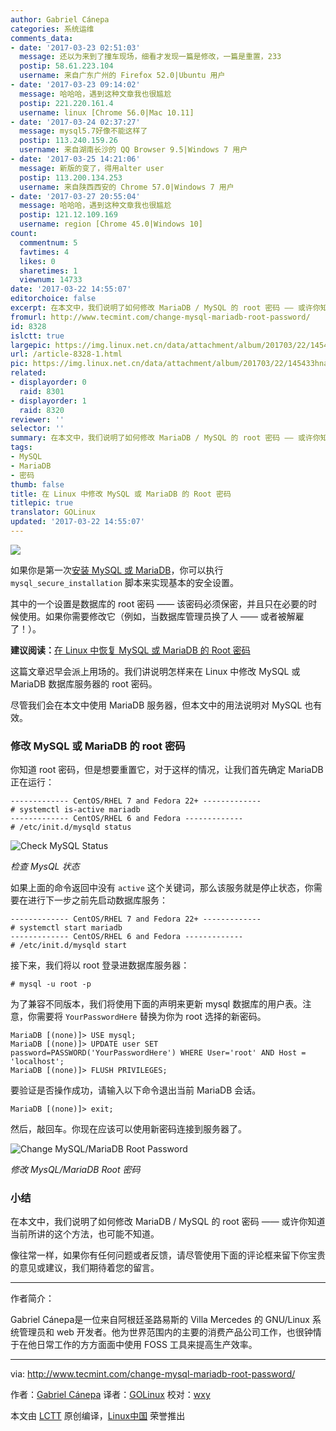 ```yaml
---
author: Gabriel Cánepa
categories: 系统运维
comments_data:
- date: '2017-03-23 02:51:03'
  message: 还以为来到了撞车现场，细看才发现一篇是修改，一篇是重置，233
  postip: 58.61.223.104
  username: 来自广东广州的 Firefox 52.0|Ubuntu 用户
- date: '2017-03-23 09:14:02'
  message: 哈哈哈，遇到这种文章我也很尴尬
  postip: 221.220.161.4
  username: linux [Chrome 56.0|Mac 10.11]
- date: '2017-03-24 02:37:27'
  message: mysql5.7好像不能这样了
  postip: 113.240.159.26
  username: 来自湖南长沙的 QQ Browser 9.5|Windows 7 用户
- date: '2017-03-25 14:21:06'
  message: 新版的变了，得用alter user
  postip: 113.200.134.253
  username: 来自陕西西安的 Chrome 57.0|Windows 7 用户
- date: '2017-03-27 20:55:04'
  message: 哈哈哈，遇到这种文章我也很尴尬
  postip: 121.12.109.169
  username: region [Chrome 45.0|Windows 10]
count:
  commentnum: 5
  favtimes: 4
  likes: 0
  sharetimes: 1
  viewnum: 14733
date: '2017-03-22 14:55:07'
editorchoice: false
excerpt: 在本文中，我们说明了如何修改 MariaDB / MySQL 的 root 密码 —— 或许你知道当前所讲的这个方法，也可能不知道。
fromurl: http://www.tecmint.com/change-mysql-mariadb-root-password/
id: 8328
islctt: true
largepic: https://img.linux.net.cn/data/attachment/album/201703/22/145433hnarqiqadr161yz0.jpg
url: /article-8328-1.html
pic: https://img.linux.net.cn/data/attachment/album/201703/22/145433hnarqiqadr161yz0.jpg.thumb.jpg
related:
- displayorder: 0
  raid: 8301
- displayorder: 1
  raid: 8320
reviewer: ''
selector: ''
summary: 在本文中，我们说明了如何修改 MariaDB / MySQL 的 root 密码 —— 或许你知道当前所讲的这个方法，也可能不知道。
tags:
- MySQL
- MariaDB
- 密码
thumb: false
title: 在 Linux 中修改 MySQL 或 MariaDB 的 Root 密码
titlepic: true
translator: GOLinux
updated: '2017-03-22 14:55:07'
---
```


![](/data/attachment/album/201703/22/145433hnarqiqadr161yz0.jpg)


如果你是第一次[安装 MySQL 或 MariaDB](/article-8320-1.html)，你可以执行 `mysql_secure_installation` 脚本来实现基本的安全设置。


其中的一个设置是数据库的 root 密码 —— 该密码必须保密，并且只在必要的时候使用。如果你需要修改它（例如，当数据库管理员换了人 —— 或者被解雇了！）。


**建议阅读：**[在 Linux 中恢复 MySQL 或 MariaDB 的 Root 密码](/article-8301-1.html)


这篇文章迟早会派上用场的。我们讲说明怎样来在 Linux 中修改 MySQL 或 MariaDB 数据库服务器的 root 密码。


尽管我们会在本文中使用 MariaDB 服务器，但本文中的用法说明对 MySQL 也有效。


### 修改 MySQL 或 MariaDB 的 root 密码


你知道 root 密码，但是想要重置它，对于这样的情况，让我们首先确定 MariaDB 正在运行：



```
------------- CentOS/RHEL 7 and Fedora 22+ ------------- 
# systemctl is-active mariadb
------------- CentOS/RHEL 6 and Fedora -------------
# /etc/init.d/mysqld status

```

![Check MySQL Status](/data/attachment/album/201703/22/145508uxhaedziffsfvtnb.png)


*检查 MysQL 状态*


如果上面的命令返回中没有 `active` 这个关键词，那么该服务就是停止状态，你需要在进行下一步之前先启动数据库服务：



```
------------- CentOS/RHEL 7 and Fedora 22+ ------------- 
# systemctl start mariadb
------------- CentOS/RHEL 6 and Fedora -------------
# /etc/init.d/mysqld start

```

接下来，我们将以 root 登录进数据库服务器：



```
# mysql -u root -p

```

为了兼容不同版本，我们将使用下面的声明来更新 mysql 数据库的用户表。注意，你需要将 `YourPasswordHere` 替换为你为 root 选择的新密码。



```
MariaDB [(none)]> USE mysql;
MariaDB [(none)]> UPDATE user SET password=PASSWORD('YourPasswordHere') WHERE User='root' AND Host = 'localhost';
MariaDB [(none)]> FLUSH PRIVILEGES;

```

要验证是否操作成功，请输入以下命令退出当前 MariaDB 会话。



```
MariaDB [(none)]> exit;

```

然后，敲回车。你现在应该可以使用新密码连接到服务器了。


![Change MySQL/MariaDB Root Password](/data/attachment/album/201703/22/145508fc2j164z9p9xp949.png)


*修改 MysQL/MariaDB Root 密码*


### 小结


在本文中，我们说明了如何修改 MariaDB / MySQL 的 root 密码 —— 或许你知道当前所讲的这个方法，也可能不知道。


像往常一样，如果你有任何问题或者反馈，请尽管使用下面的评论框来留下你宝贵的意见或建议，我们期待着您的留言。




---


作者简介：


Gabriel Cánepa是一位来自阿根廷圣路易斯的 Villa Mercedes 的 GNU/Linux 系统管理员和 web 开发者。他为世界范围内的主要的消费产品公司工作，也很钟情于在他日常工作的方方面面中使用 FOSS 工具来提高生产效率。




---


via: <http://www.tecmint.com/change-mysql-mariadb-root-password/>


作者：[Gabriel Cánepa](http://www.tecmint.com/author/gacanepa/) 译者：[GOLinux](https://github.com/GOLinux) 校对：[wxy](https://github.com/wxy)


本文由 [LCTT](https://github.com/LCTT/TranslateProject) 原创编译，[Linux中国](https://linux.cn/) 荣誉推出